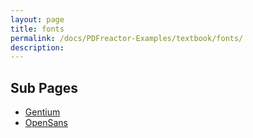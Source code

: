 ```yaml
---
layout: page
title: fonts
permalink: /docs/PDFreactor-Examples/textbook/fonts/
description: 
---
```


## Sub Pages
* [Gentium](/compare.html2pdf.tools/docs/PDFreactor-Examples/textbook/fonts/Gentium/)
* [OpenSans](/compare.html2pdf.tools/docs/PDFreactor-Examples/textbook/fonts/OpenSans/)



